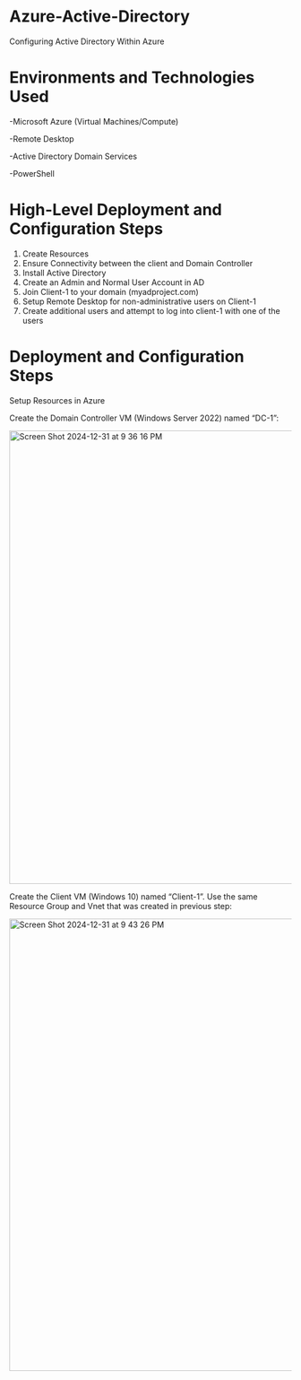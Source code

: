 # Azure-Active-Directory
Configuring Active Directory Within Azure

# Environments and Technologies Used

-Microsoft Azure (Virtual Machines/Compute)

-Remote Desktop

-Active Directory Domain Services

-PowerShell


# High-Level Deployment and Configuration Steps
1. Create Resources
2. Ensure Connectivity between the client and Domain Controller
3. Install Active Directory
4. Create an Admin and Normal User Account in AD
5. Join Client-1 to your domain (myadproject.com)
6. Setup Remote Desktop for non-administrative users on Client-1
7. Create additional users and attempt to log into client-1 with one of the users
# Deployment and Configuration Steps

Setup Resources in Azure

Create the Domain Controller VM (Windows Server 2022) named “DC-1”:

<img width="809" alt="Screen Shot 2024-12-31 at 9 36 16 PM" src="https://github.com/user-attachments/assets/9d229b64-d469-4721-8c30-dd1f8e22f009" />

Create the Client VM (Windows 10) named “Client-1”. Use the same Resource Group and Vnet that was created in previous step:

<img width="807" alt="Screen Shot 2024-12-31 at 9 43 26 PM" src="https://github.com/user-attachments/assets/03c24cc2-df44-4851-b7f3-90f54d9e64ae" />
